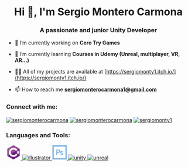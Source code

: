 <h1 align="center">Hi 👋, I'm Sergio Montero Carmona</h1>
<h3 align="center">A passionate and junior Unity Developer</h3>

- 🔭 I’m currently working on **Cero Try Games**

- 🌱 I’m currently learning **Courses in Udemy (Unreal, multiplayer, VR, AR...)**

- 👨‍💻 All of my projects are available at [https://sergiomonty1.itch.io/](https://sergiomonty1.itch.io/)

- 📫 How to reach me **sergiomonterocarmona1@gmail.com**

<h3 align="left">Connect with me:</h3>
<p align="left">
<a href="https://linkedin.com/in/sergiomonterocarmona" target="blank"><img align="center" src="https://raw.githubusercontent.com/rahuldkjain/github-profile-readme-generator/master/src/images/icons/Social/linked-in-alt.svg" alt="sergiomonterocarmona" height="30" width="40" /></a>
<a href="https://fb.com/sergiomonterocarmona" target="blank"><img align="center" src="https://raw.githubusercontent.com/rahuldkjain/github-profile-readme-generator/master/src/images/icons/Social/facebook.svg" alt="sergiomonterocarmona" height="30" width="40" /></a>
<a href="https://www.youtube.com/c/sergiomonty1" target="blank"><img align="center" src="https://raw.githubusercontent.com/rahuldkjain/github-profile-readme-generator/master/src/images/icons/Social/youtube.svg" alt="sergiomonty1" height="30" width="40" /></a>
</p>

<h3 align="left">Languages and Tools:</h3>
<p align="left"> <a href="https://www.w3schools.com/cs/" target="_blank" rel="noreferrer"> <img src="https://raw.githubusercontent.com/devicons/devicon/master/icons/csharp/csharp-original.svg" alt="csharp" width="40" height="40"/> </a> <a href="https://www.adobe.com/in/products/illustrator.html" target="_blank" rel="noreferrer"> <img src="https://www.vectorlogo.zone/logos/adobe_illustrator/adobe_illustrator-icon.svg" alt="illustrator" width="40" height="40"/> </a> <a href="https://www.photoshop.com/en" target="_blank" rel="noreferrer"> <img src="https://raw.githubusercontent.com/devicons/devicon/master/icons/photoshop/photoshop-line.svg" alt="photoshop" width="40" height="40"/> </a> <a href="https://unity.com/" target="_blank" rel="noreferrer"> <img src="https://www.vectorlogo.zone/logos/unity3d/unity3d-icon.svg" alt="unity" width="40" height="40"/> </a> <a href="https://unrealengine.com/" target="_blank" rel="noreferrer"> <img src="https://raw.githubusercontent.com/kenangundogan/fontisto/036b7eca71aab1bef8e6a0518f7329f13ed62f6b/icons/svg/brand/unreal-engine.svg" alt="unreal" width="40" height="40"/> </a> </p>

